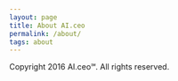 ```yaml
---
layout: page
title: About AI.ceo
permalink: /about/
tags: about
---
```


Copyright 2016 AI.ceo℠. All rights reserved.

